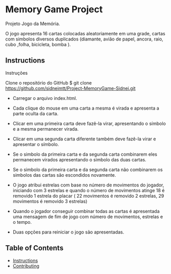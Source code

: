 # Memory Game Project

Projeto Jogo da Memória.

O jogo apresenta 16 cartas colocadas aleatoriamente em uma grade, cartas com simbolos diversos duplicados (diamante, avião de papel, ancora, raio, cubo ,folha, bicicleta, bomba ). 

## Instructions
Instruções

Clone o repositório do GitHub 
$ git clone https://github.com/sidneimtt/Project-MemoryGame-Sidnei.git

- Carregar o arquivo index.html.

- Cada clique do mouse em uma carta a mesma é virada e apresenta a parte oculta da carta. 
- Clicar em uma primeira carta deve fazê-la virar, apresentando o símbolo e a mesma permanecer virada.
- Clicar em uma segunda carta diferente também deve fazê-la virar e apresentar o símbolo.
- Se o simbolo da primeira carta e da segunda carta combinarem eles permanecem virados apresentando o simbolo das duas cartas.
- Se o simbolo da primeira carta e da segunda carta não combinarem os simbolos das cartas são escondidos novamente.
- O jogo atribui estrelas com base no número de movimentos do jogador, iniciando com 3 estrelas e quando o número de movimentos atinge 18 é removido 1 estrela do placar ( 22 movimentos é removido 2 estrelas, 29 movimentos é removido 3 estrelas)
- Quando o jogador conseguir combinar todas as cartas é apresentada uma mensagem 
de fim de jogo com número de movimentos, estrelas e o tempo.
- Duas opções para reiniciar o jogo são apresentadas. 

## Table of Contents

* [Instructions](#instructions)
* [Contributing](#contributing)

